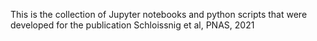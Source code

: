 This is the collection of Jupyter notebooks and python scripts that were developed for the publication Schloissnig et al, PNAS, 2021
